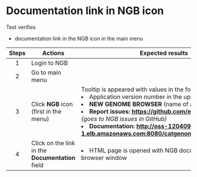 # Documentation link in NGB icon

Test verifies
- documentation link in the NGB icon in the main menu

| Steps | Actions | Expected results |
| :---: | --- | --- |
| 1 | Login to NGB | |
| 2 | Go to main menu | |
| 3 | Click **NGB** icon (first in the menu)| Tooltip is appeared with values in the following order: <li> Application version number in the upper right corner <li> **NEW GENOME BROWSER** (name of application) <li> **Report issues: https://github.com/epam/NGB/issues** *(goes to NGB issues in GitHub)* <li> **Documentation: http://oss-1204092014.us-east-1.elb.amazonaws.com:8080/catgenome/docs/index.html**. |
| 4 | Click on the link in the **Documentation** field| <li> HTML page is opened with NGB documentation in a ***new*** browser window |